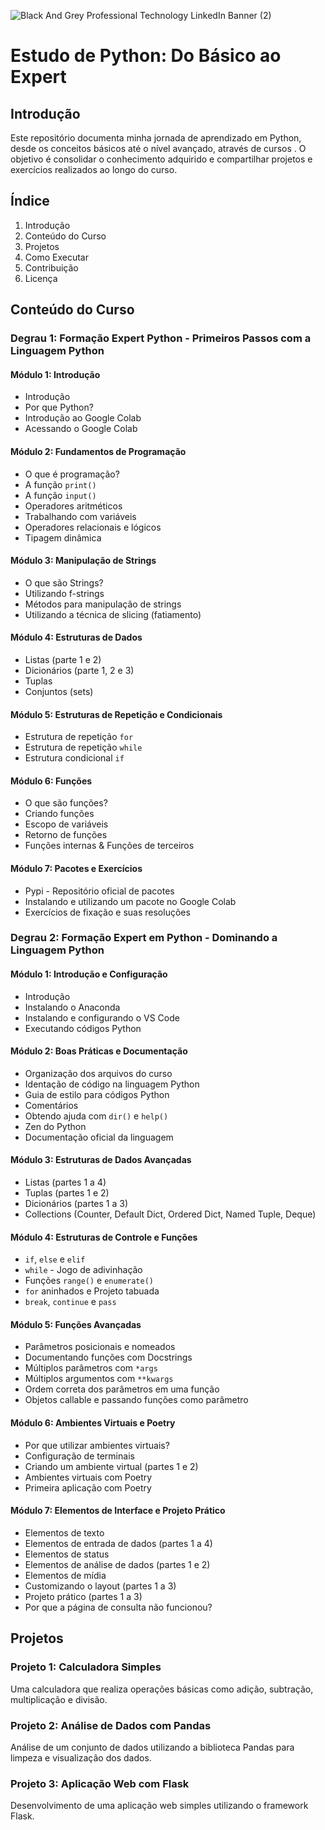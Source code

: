 ![Black And Grey Professional Technology LinkedIn Banner (2)](https://github.com/user-attachments/assets/380d4472-a089-41cf-a93e-134d71859ec0)
# Estudo de Python: Do Básico ao Expert

## Introdução
Este repositório documenta minha jornada de aprendizado em Python, desde os conceitos básicos até o nível avançado, através de cursos . O objetivo é consolidar o conhecimento adquirido e compartilhar projetos e exercícios realizados ao longo do curso.

## Índice
1. Introdução
2. Conteúdo do Curso
3. Projetos
4. Como Executar
5. Contribuição
6. Licença

## Conteúdo do Curso
### Degrau 1: Formação Expert Python - Primeiros Passos com a Linguagem Python
#### Módulo 1: Introdução
- Introdução
- Por que Python?
- Introdução ao Google Colab
- Acessando o Google Colab

#### Módulo 2: Fundamentos de Programação
- O que é programação?
- A função `print()`
- A função `input()`
- Operadores aritméticos
- Trabalhando com variáveis
- Operadores relacionais e lógicos
- Tipagem dinâmica

#### Módulo 3: Manipulação de Strings
- O que são Strings?
- Utilizando f-strings
- Métodos para manipulação de strings
- Utilizando a técnica de slicing (fatiamento)

#### Módulo 4: Estruturas de Dados
- Listas (parte 1 e 2)
- Dicionários (parte 1, 2 e 3)
- Tuplas
- Conjuntos (sets)

#### Módulo 5: Estruturas de Repetição e Condicionais
- Estrutura de repetição `for`
- Estrutura de repetição `while`
- Estrutura condicional `if`

#### Módulo 6: Funções
- O que são funções?
- Criando funções
- Escopo de variáveis
- Retorno de funções
- Funções internas & Funções de terceiros

#### Módulo 7: Pacotes e Exercícios
- Pypi - Repositório oficial de pacotes
- Instalando e utilizando um pacote no Google Colab
- Exercícios de fixação e suas resoluções

### Degrau 2: Formação Expert em Python - Dominando a Linguagem Python
#### Módulo 1: Introdução e Configuração
- Introdução
- Instalando o Anaconda
- Instalando e configurando o VS Code
- Executando códigos Python

#### Módulo 2: Boas Práticas e Documentação
- Organização dos arquivos do curso
- Identação de código na linguagem Python
- Guia de estilo para códigos Python
- Comentários
- Obtendo ajuda com `dir()` e `help()`
- Zen do Python
- Documentação oficial da linguagem

#### Módulo 3: Estruturas de Dados Avançadas
- Listas (partes 1 a 4)
- Tuplas (partes 1 e 2)
- Dicionários (partes 1 a 3)
- Collections (Counter, Default Dict, Ordered Dict, Named Tuple, Deque)

#### Módulo 4: Estruturas de Controle e Funções
- `if`, `else` e `elif`
- `while` - Jogo de adivinhação
- Funções `range()` e `enumerate()`
- `for` aninhados e Projeto tabuada
- `break`, `continue` e `pass`

#### Módulo 5: Funções Avançadas
- Parâmetros posicionais e nomeados
- Documentando funções com Docstrings
- Múltiplos parâmetros com `*args`
- Múltiplos argumentos com `**kwargs`
- Ordem correta dos parâmetros em uma função
- Objetos callable e passando funções como parâmetro

#### Módulo 6: Ambientes Virtuais e Poetry
- Por que utilizar ambientes virtuais?
- Configuração de terminais
- Criando um ambiente virtual (partes 1 e 2)
- Ambientes virtuais com Poetry
- Primeira aplicação com Poetry

#### Módulo 7: Elementos de Interface e Projeto Prático
- Elementos de texto
- Elementos de entrada de dados (partes 1 a 4)
- Elementos de status
- Elementos de análise de dados (partes 1 e 2)
- Elementos de mídia
- Customizando o layout (partes 1 a 3)
- Projeto prático (partes 1 a 3)
- Por que a página de consulta não funcionou?

## Projetos
### Projeto 1: Calculadora Simples
Uma calculadora que realiza operações básicas como adição, subtração, multiplicação e divisão.

### Projeto 2: Análise de Dados com Pandas
Análise de um conjunto de dados utilizando a biblioteca Pandas para limpeza e visualização dos dados.

### Projeto 3: Aplicação Web com Flask
Desenvolvimento de uma aplicação web simples utilizando o framework Flask.


